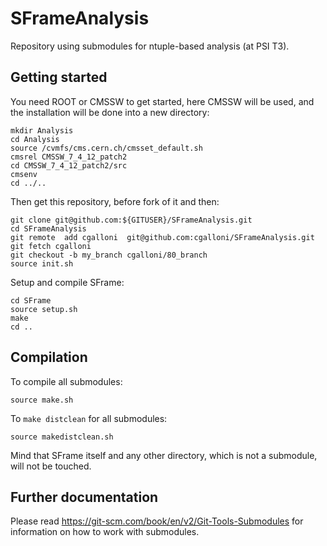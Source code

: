 # SFrameAnalysis

Repository using submodules for ntuple-based analysis (at PSI T3).

## Getting started

You need ROOT or CMSSW to get started, here CMSSW will be used, and the installation will be done into a new directory:
```
mkdir Analysis
cd Analysis
source /cvmfs/cms.cern.ch/cmsset_default.sh
cmsrel CMSSW_7_4_12_patch2
cd CMSSW_7_4_12_patch2/src
cmsenv
cd ../..
```
Then get this repository, before fork of it and then:
```
git clone git@github.com:${GITUSER}/SFrameAnalysis.git
cd SFrameAnalysis
git remote  add cgalloni  git@github.com:cgalloni/SFrameAnalysis.git
git fetch cgalloni
git checkout -b my_branch cgalloni/80_branch 
source init.sh
```

Setup and compile SFrame:
```
cd SFrame
source setup.sh
make
cd ..
```

## Compilation

To compile all submodules:
```
source make.sh
```
To ```make distclean``` for all submodules:
```
source makedistclean.sh
```
Mind that SFrame itself and any other directory, which is not a submodule, will not be touched.

## Further documentation

Please read https://git-scm.com/book/en/v2/Git-Tools-Submodules for information on how to work with submodules.
